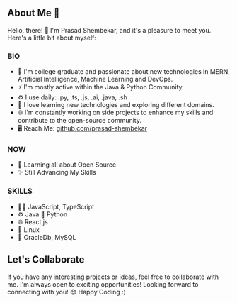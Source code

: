 ## About Me 👋

Hello, there! 👋 I'm Prasad Shembekar, and it's a pleasure to meet you. Here's a little bit about myself:

### BIO  
- 🔭 I'm college graduate and passionate about new technologies in MERN, Artificial Intelligence, Machine Learning and DevOps.
- ⚡️ I'm mostly active within the Java & Python Community
- ⚙️ I use daily: .py, .ts, .js, .ai, .java, .sh 
- 🌱 I love learning new technologies and exploring different domains.
- 🌐 I'm constantly working on side projects to enhance my skills and contribute to the open-source community.
- :desktop_computer: Reach Me: [github.com/prasad-shembekar](https://github.com/prasad-shembekar)

### NOW  
* 🌱 Learning all about Open Source 
* ✨ Still Advancing My Skills 

### SKILLS
* 👨‍💻 JavaScript, TypeScript
* ⚙️ Java 🐍 Python
* 🌐 React.js
* 🐧 Linux
* 💽 OracleDb, MySQL

## Let's Collaborate

If you have any interesting projects or ideas, feel free to collaborate with me. I'm always open to exciting opportunities!
Looking forward to connecting with you! 😊 Happy Coding :)



